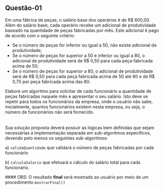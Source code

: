 ## Questão-01

Em uma fábrica de peças, o salário base dos operários é de R$ 600,00. Além do salário base, cada operário recebe um adicional de produtividade baseado na quantidade de peças fabricadas por mês. Este adicional é pago de acordo com o seguinte critério:

- Se o número de peças for inferior ou igual a 50, não existe adicional de produtividade;
- Se o número de peças for superior a 50 e inferior ou igual a 80, o adicional de produtividade será de R$ 0,50 para cada peça fabricada acima de 50;
- Se o número de peças for superior a 80, o adicional de produtividade será de R$ 0,50 para cada peça fabricada acima de 50 até 80 e de R$ 0,75 por peça fabricada acima das 80.

Elabore um algoritmo para solicitar de cada funcionário a quantidade de peças fabricadas naquele mês e apresentar o seu salário. Isto deve se repetir para todos os funcionários da empresa, onde o usuário não sabe, inicialmente, quantos funcionários existem nesta empresa, ou seja, o número de funcionários não será fornecido.
<br><br><br>
Sua solução proposta deverá possuir as lógicas bem definidas que sejam necessárias a implementação separada em sub-algoritmos específicos, devendo pelo menos os seguintes sub-algoritmos:

a) `validaQuantidade` que validará o número de peças fabricadas por cada funcionário

b) `calculaSalario` que efetuará o cálculo do salário total para cada funcionário.

<p1> #### OBS: </p1> O resultado **final** será mostrado ao usuário por meio de um procedimento ` mostrarFinal() `

